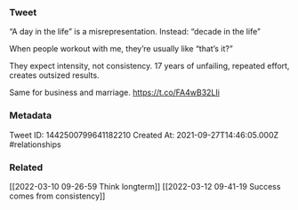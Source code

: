 ### Tweet
“A day in the life” is a misrepresentation. 
Instead: “decade in the life”

When people workout with me, they’re usually like “that’s it?”

They expect intensity, not consistency. 17 years of unfailing, repeated effort, creates outsized results. 

Same for business and marriage. https://t.co/FA4wB32LIi

### Metadata
Tweet ID: 1442500799641182210
Created At: 2021-09-27T14:46:05.000Z
#relationships 

### Related
[[2022-03-10 09-26-59 Think longterm]]
[[2022-03-12 09-41-19 Success comes from consistency]]

